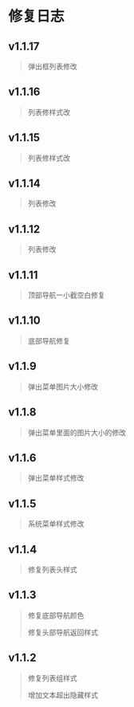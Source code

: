# 修复日志

## v1.1.17

> 弹出框列表修改

## v1.1.16

> 列表修样式改 

## v1.1.15

> 列表修样式改 

## v1.1.14

> 列表修改 

## v1.1.12

> 列表修改 

## v1.1.11

> 顶部导航一小截空白修复

## v1.1.10

> 底部导航修复

## v1.1.9

> 弹出菜单图片大小修改

## v1.1.8

> 弹出菜单里面的图片大小的修改

## v1.1.6

> 弹出菜单样式修改

## v1.1.5

> 系统菜单样式修改

## v1.1.4

> 修复列表头样式

## v1.1.3

> 修复底部导航颜色
>
> 修复头部导航返回样式

## v1.1.2

> 修复列表组样式
>
> 增加文本超出隐藏样式